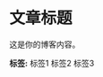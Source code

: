 # 文章标题

这是你的博客内容。

<div class="tag-container">
  <strong>标签:</strong> 
  <a class="tag tag-red">标签1</a>
  <a class="tag tag-green">标签2</a>
  <a class="tag tag-blue">标签3</a>
</div>

